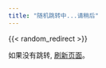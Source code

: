 ```yaml
---
title: "随机跳转中...请稍后"
---
```



{{< random_redirect >}}

<p>如果没有跳转, <a href="javascript:location.reload()">刷新页面</a>。</p>